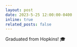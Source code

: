 ```yaml
---
layout: post
date: 2023-5-25 12:00:00-0400
inline: true
related_posts: false
---
```


Graduated from Hopkins! :mortar_board:
